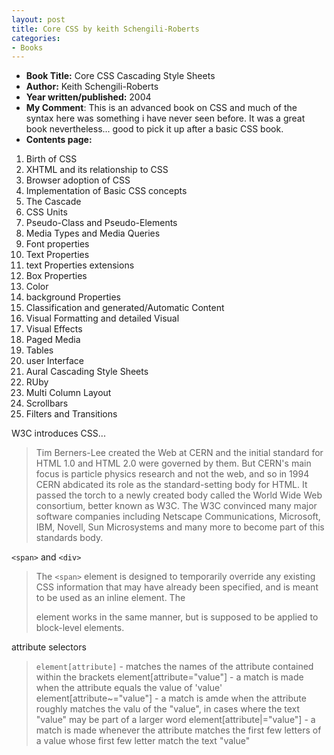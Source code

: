```yaml
---
layout: post
title: Core CSS by keith Schengili-Roberts
categories:
- Books
---
```



- **Book Title:** Core CSS Cascading Style Sheets
- **Author:** Keith Schengili-Roberts
- **Year written/published:** 2004
- **My Comment**: This is an advanced book on CSS and much of the syntax here was something i have never seen before. It was a great book nevertheless... good to pick it up after a basic CSS book.
- **Contents page:**

1. Birth of CSS
2. XHTML and its relationship to CSS
3. Browser adoption of CSS
4. Implementation of Basic CSS concepts
5. The Cascade
6. CSS Units
7. Pseudo-Class and Pseudo-Elements
8. Media Types and Media Queries
9. Font properties
10. Text Properties
11. text Properties extensions
12. Box Properties
13. Color
14. background Properties
15. Classification and generated/Automatic Content
16. Visual Formatting and detailed Visual
17. Visual Effects
18. Paged Media
19. Tables
20. user Interface
21. Aural Cascading Style Sheets
22. RUby
23. Multi Column Layout
24. Scrollbars
25. Filters and Transitions

W3C introduces CSS...

> Tim Berners-Lee created the Web at CERN and the initial standard for HTML 1.0 and HTML 2.0 were governed by them. But CERN's main focus is particle physics research and not the web, and so in 1994 CERN abdicated its role as the standard-setting body for HTML. It passed the torch to a newly created body called the World Wide Web consortium, better known as W3C. The W3C convinced many major software companies including Netscape Communications, Microsoft, IBM, Novell, Sun Microsystems and many more to become part of this standards body.

`<span>` and `<div>`

> The `<span>` element is designed to temporarily override any existing CSS information that may have already been specified, and is meant to be used as an inline element. The <div> element works in the same manner, but is supposed to be applied to block-level elements.

attribute selectors

> `element[attribute]` - matches the names of the attribute contained within the brackets element[attribute="value"] - a match is made when the attribute equals the value of 'value' element[attribute~="value"] - a match is amde when the attribute roughly matches the valu of the "value", in cases where the text "value" may be part of a larger word element[attribute|="value"] - a match is made whenever the attribute matches the first few letters of a value whose first few letter match the text "value"
